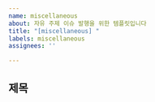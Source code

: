 ```yaml
---
name: miscellaneous
about: 자유 주제 이슈 발행을 위한 템플릿입니다
title: "[miscellaneous] "
labels: miscellaneous
assignees: ''

---
```


## 제목
